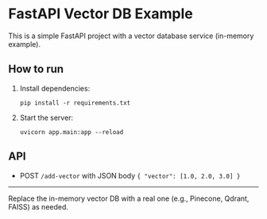 # FastAPI Vector DB Example

This is a simple FastAPI project with a vector database service (in-memory example).

## How to run

1. Install dependencies:
   ```
   pip install -r requirements.txt
   ```
2. Start the server:
   ```
   uvicorn app.main:app --reload
   ```

## API
- POST `/add-vector` with JSON body `{ "vector": [1.0, 2.0, 3.0] }`

---

Replace the in-memory vector DB with a real one (e.g., Pinecone, Qdrant, FAISS) as needed.
